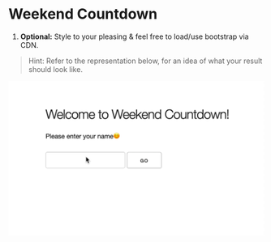 # Weekend Countdown

1.  **Optional:** Style to your pleasing & feel free to load/use bootstrap via CDN.

> Hint: Refer to the representation below, for an idea of what your result should look like.

![demo](demo.gif)

